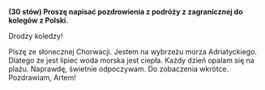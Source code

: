 **(30 stów) Proszę napisać pozdrowienia z podróży z zagranicznej do kolegów z Polski.**

Drodzy koledzy!

Piszę ze słonecznej Chorwacji. Jestem na wybrzeżu morza Adriatyckiego. 
Dlatego że jest lipiec woda morska jest ciepła. 
Każdy dzień opalam się na plażu. Naprawdę, świetnie odpoczywam. 
Do zobaczenia wkrótce. Pozdrawiam, Artem!
